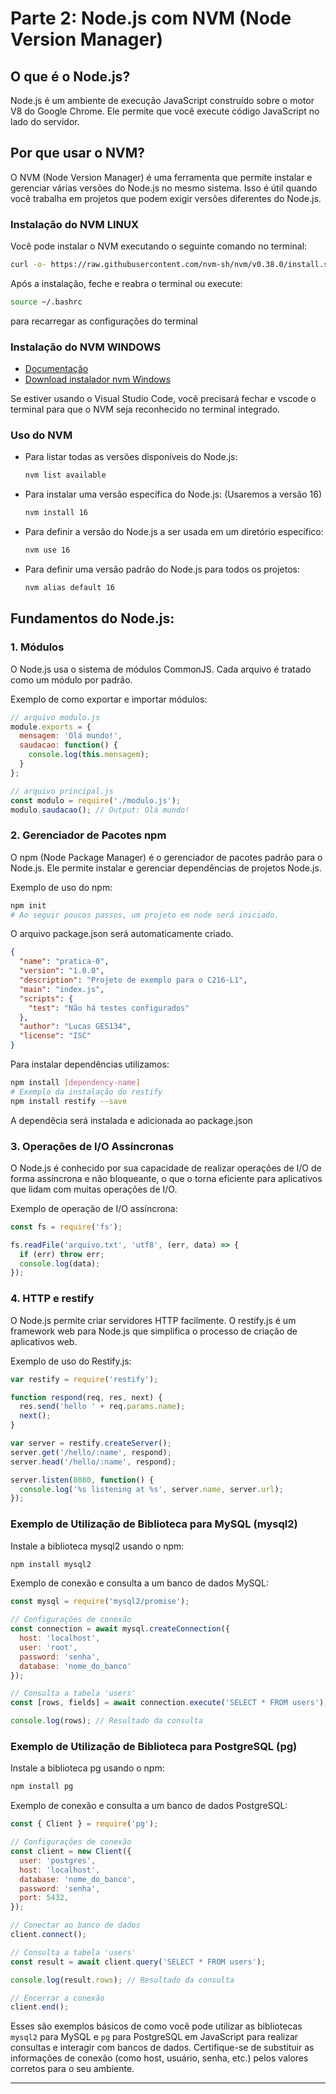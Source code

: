 # Parte 2: Node.js com NVM (Node Version Manager)

## O que é o Node.js?
Node.js é um ambiente de execução JavaScript construído sobre o motor V8 do Google Chrome. Ele permite que você execute código JavaScript no lado do servidor.

## Por que usar o NVM?
O NVM (Node Version Manager) é uma ferramenta que permite instalar e gerenciar várias versões do Node.js no mesmo sistema. Isso é útil quando você trabalha em projetos que podem exigir versões diferentes do Node.js.

### Instalação do NVM LINUX
Você pode instalar o NVM executando o seguinte comando no terminal:

```bash
curl -o- https://raw.githubusercontent.com/nvm-sh/nvm/v0.38.0/install.sh | bash
```

Após a instalação, feche e reabra o terminal ou execute:

```bash
source ~/.bashrc
```

para recarregar as configurações do terminal

### Instalação do NVM WINDOWS

- [Documentação](https://learn.microsoft.com/en-us/windows/dev-environment/javascript/nodejs-on-windows)
- [Download instalador nvm Windows](https://github.com/coreybutler/nvm-windows/releases)

Se estiver usando o Visual Studio Code, você precisará fechar e vscode o terminal para que o NVM seja reconhecido no terminal integrado.

### Uso do NVM
- Para listar todas as versões disponíveis do Node.js:
  ```bash
  nvm list available
  ```

- Para instalar uma versão específica do Node.js: (Usaremos a versão 16)
  ```bash
  nvm install 16
  ```

- Para definir a versão do Node.js a ser usada em um diretório específico:
  ```bash
  nvm use 16
  ```

- Para definir uma versão padrão do Node.js para todos os projetos:
  ```bash
  nvm alias default 16
  ```

## Fundamentos do Node.js:

### 1. Módulos
O Node.js usa o sistema de módulos CommonJS. Cada arquivo é tratado como um módulo por padrão.

Exemplo de como exportar e importar módulos:

```javascript
// arquivo modulo.js
module.exports = {
  mensagem: 'Olá mundo!',
  saudacao: function() {
    console.log(this.mensagem);
  }
};
```

```javascript
// arquivo principal.js
const modulo = require('./modulo.js');
modulo.saudacao(); // Output: Olá mundo!
```

### 2. Gerenciador de Pacotes npm
O npm (Node Package Manager) é o gerenciador de pacotes padrão para o Node.js. Ele permite instalar e gerenciar dependências de projetos Node.js.

Exemplo de uso do npm:

```bash
npm init
# Ao seguir poucos passos, um projeto em node será iniciado.
```
O arquivo package.json será automaticamente criado.
```json
{
  "name": "pratica-0",
  "version": "1.0.0",
  "description": "Projeto de exemplo para o C216-L1",
  "main": "index.js",
  "scripts": {
    "test": "Não há testes configurados"
  },
  "author": "Lucas GES134",
  "license": "ISC"
}
```
Para instalar dependências utilizamos:
```bash
npm install [dependency-name]
# Exemplo da instalação do restify
npm install restify --save
```
A dependêcia será instalada e adicionada ao package.json
### 3. Operações de I/O Assíncronas
O Node.js é conhecido por sua capacidade de realizar operações de I/O de forma assíncrona e não bloqueante, o que o torna eficiente para aplicativos que lidam com muitas operações de I/O.

Exemplo de operação de I/O assíncrona:

```javascript
const fs = require('fs');

fs.readFile('arquivo.txt', 'utf8', (err, data) => {
  if (err) throw err;
  console.log(data);
});
```

### 4. HTTP e restify
O Node.js permite criar servidores HTTP facilmente. O restify.js é um framework web para Node.js que simplifica o processo de criação de aplicativos web.

Exemplo de uso do Restify.js:

```javascript
var restify = require('restify');

function respond(req, res, next) {
  res.send('hello ' + req.params.name);
  next();
}

var server = restify.createServer();
server.get('/hello/:name', respond);
server.head('/hello/:name', respond);

server.listen(8080, function() {
  console.log('%s listening at %s', server.name, server.url);
});
```

### Exemplo de Utilização de Biblioteca para MySQL (mysql2)

Instale a biblioteca mysql2 usando o npm:

```bash
npm install mysql2
```

Exemplo de conexão e consulta a um banco de dados MySQL:

```javascript
const mysql = require('mysql2/promise');

// Configurações de conexão
const connection = await mysql.createConnection({
  host: 'localhost',
  user: 'root',
  password: 'senha',
  database: 'nome_do_banco'
});

// Consulta a tabela 'users'
const [rows, fields] = await connection.execute('SELECT * FROM users');

console.log(rows); // Resultado da consulta
```

### Exemplo de Utilização de Biblioteca para PostgreSQL (pg)

Instale a biblioteca pg usando o npm:

```bash
npm install pg
```

Exemplo de conexão e consulta a um banco de dados PostgreSQL:

```javascript
const { Client } = require('pg');

// Configurações de conexão
const client = new Client({
  user: 'postgres',
  host: 'localhost',
  database: 'nome_do_banco',
  password: 'senha',
  port: 5432,
});

// Conectar ao banco de dados
client.connect();

// Consulta a tabela 'users'
const result = await client.query('SELECT * FROM users');

console.log(result.rows); // Resultado da consulta

// Encerrar a conexão
client.end();
```

Esses são exemplos básicos de como você pode utilizar as bibliotecas `mysql2` para MySQL e `pg` para PostgreSQL em JavaScript para realizar consultas e interagir com bancos de dados. Certifique-se de substituir as informações de conexão (como host, usuário, senha, etc.) pelos valores corretos para o seu ambiente.

---